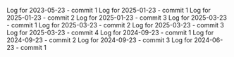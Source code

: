 Log for 2023-05-23 - commit 1
Log for 2025-01-23 - commit 1
Log for 2025-01-23 - commit 2
Log for 2025-01-23 - commit 3
Log for 2025-03-23 - commit 1
Log for 2025-03-23 - commit 2
Log for 2025-03-23 - commit 3
Log for 2025-03-23 - commit 4
Log for 2024-09-23 - commit 1
Log for 2024-09-23 - commit 2
Log for 2024-09-23 - commit 3
Log for 2024-06-23 - commit 1
